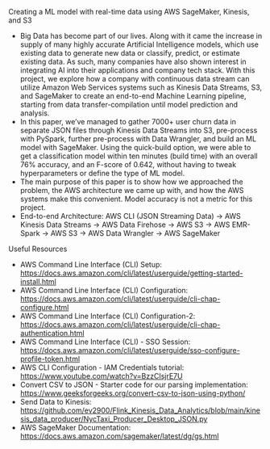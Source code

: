 Creating a ML model with real-time data using AWS SageMaker, Kinesis, and S3

- Big Data has become part of our lives. Along with it came the increase in supply of many highly accurate Artificial Intelligence models, which use existing data to generate new data or classify, predict, or estimate existing data. As such, many companies have also shown interest in integrating AI into their applications and company tech stack. With this project, we explore how a company with continuous data stream can utilize Amazon Web Services systems such as Kinesis Data Streams, S3, and SageMaker to create an end-to-end Machine Learning pipeline, starting from data transfer-compilation until model prediction and analysis.
- In this paper, we’ve managed to gather 7000+ user churn data in separate JSON files through Kinesis Data Streams into S3, pre-process with PySpark, further pre-process with Data Wrangler, and build an ML model with SageMaker. Using the quick-build option, we were able to get a classification model within ten minutes (build time) with an overall 76% accuracy, and an F-score of 0.642, without having to tweak hyperparameters or define the type of ML model.
- The main purpose of this paper is to show how we approached the problem, the AWS architecture we came up with, and how the AWS systems make this convenient. Model accuracy is not a metric for this project.
- End-to-end Architecture: AWS CLI (JSON Streaming Data) -> AWS Kinesis Data Streams -> AWS Data Firehose -> AWS S3 -> AWS EMR-Spark -> AWS S3 -> AWS Data Wrangler -> AWS SageMaker

Useful Resources
- AWS Command Line Interface (CLI) Setup: https://docs.aws.amazon.com/cli/latest/userguide/getting-started-install.html
- AWS Command Line Interface (CLI) Configuration: https://docs.aws.amazon.com/cli/latest/userguide/cli-chap-configure.html
- AWS Command Line Interface (CLI) Configuration-2: https://docs.aws.amazon.com/cli/latest/userguide/cli-chap-authentication.html
- AWS Command Line Interface (CLI) - SSO Session: https://docs.aws.amazon.com/cli/latest/userguide/sso-configure-profile-token.html
- AWS CLI Configuration - IAM Credentials tutorial: https://www.youtube.com/watch?v=BzzCIsjrE7U
- Convert CSV to JSON - Starter code for our parsing implementation: https://www.geeksforgeeks.org/convert-csv-to-json-using-python/
- Send Data to Kinesis: https://github.com/ev2900/Flink_Kinesis_Data_Analytics/blob/main/kinesis_data_producer/NycTaxi_Producer_Desktop_JSON.py
- AWS SageMaker Documentation: https://docs.aws.amazon.com/sagemaker/latest/dg/gs.html
